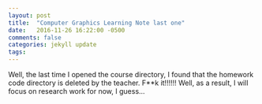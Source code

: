 ```yaml
---
layout: post
title:  "Computer Graphics Learning Note last one"
date:   2016-11-26 16:22:00 -0500
comments: false
categories: jekyll update
tags: 
---
```


Well, the last time I opened the course directory, I found that the homework code directory is deleted by the teacher. F\*\*k it!!!!!!
Well, as a result, I will focus on research work for now, I guess...
